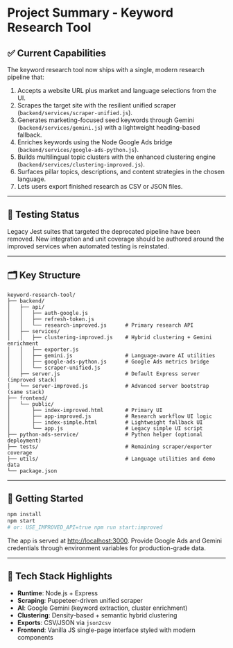 # Project Summary - Keyword Research Tool

## ✅ Current Capabilities

The keyword research tool now ships with a single, modern research pipeline that:

1. Accepts a website URL plus market and language selections from the UI.
2. Scrapes the target site with the resilient unified scraper (`backend/services/scraper-unified.js`).
3. Generates marketing-focused seed keywords through Gemini (`backend/services/gemini.js`) with a lightweight heading-based fallback.
4. Enriches keywords using the Node Google Ads bridge (`backend/services/google-ads-python.js`).
5. Builds multilingual topic clusters with the enhanced clustering engine (`backend/services/clustering-improved.js`).
6. Surfaces pillar topics, descriptions, and content strategies in the chosen language.
7. Lets users export finished research as CSV or JSON files.

---

## 🧪 Testing Status

Legacy Jest suites that targeted the deprecated pipeline have been removed. New integration and unit coverage should be authored around the improved services when automated testing is reinstated.

---

## 🗂️ Key Structure

```
keyword-research-tool/
├── backend/
│   ├── api/
│   │   ├── auth-google.js
│   │   ├── refresh-token.js
│   │   └── research-improved.js      # Primary research API
│   ├── services/
│   │   ├── clustering-improved.js    # Hybrid clustering + Gemini enrichment
│   │   ├── exporter.js
│   │   ├── gemini.js                 # Language-aware AI utilities
│   │   ├── google-ads-python.js      # Google Ads metrics bridge
│   │   └── scraper-unified.js
│   ├── server.js                     # Default Express server (improved stack)
│   └── server-improved.js            # Advanced server bootstrap (same stack)
├── frontend/
│   └── public/
│       ├── index-improved.html       # Primary UI
│       ├── app-improved.js           # Research workflow UI logic
│       ├── index-simple.html         # Lightweight fallback UI
│       └── app.js                    # Legacy simple UI script
├── python-ads-service/               # Python helper (optional deployment)
├── tests/                            # Remaining scraper/exporter coverage
├── utils/                            # Language utilities and demo data
└── package.json
```

---

## 🚀 Getting Started

```bash
npm install
npm start
# or: USE_IMPROVED_API=true npm run start:improved
```

The app is served at [http://localhost:3000](http://localhost:3000). Provide Google Ads and Gemini credentials through environment variables for production-grade data.

---

## 🔧 Tech Stack Highlights

- **Runtime**: Node.js + Express
- **Scraping**: Puppeteer-driven unified scraper
- **AI**: Google Gemini (keyword extraction, cluster enrichment)
- **Clustering**: Density-based + semantic hybrid clustering
- **Exports**: CSV/JSON via `json2csv`
- **Frontend**: Vanilla JS single-page interface styled with modern components
